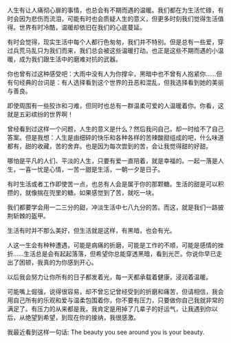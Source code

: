 

人生有让人痛彻心扉的事情，也总会有不期而遇的温暖。我们都在为生活忙碌，有时会因为悲伤而流泪，可能有时也会质疑人生的意义，但更多时刻我们觉得生活值得。世界有时冷酷，温暖却依旧在我们的心底蔓延。

有时会觉得，现实生活中每个人都行色匆匆，我们并不特别。但是总有一些爱，穿过兵荒马乱只为我们而来，我们总会被这些温暖打动。也正是这些不期而遇的小温暖，成为我们跟生活中的磨难对抗的武器。

你也曾有过这种感受吧：大雨中没有人为你撑伞，黑暗中也不曾有人抱紧你……但有句经典的台词是：有人选择看到这个世界的丑恶和混乱，但我选择看到她的美丽与善良。

即使周围有一些狡诈和刁难，但同时也总有一群温柔可爱的人温暖着你。你看，这就是五彩缤纷的世界啊！

曾经看到过这样一个问题，人生的意义是什么？然后我问自己，却一时给不了自己答案。但是我想：人生是由细碎的快乐和各种各样的苦辣酸甜组成的吧，什么味道都有，甜的收藏，苦的舍弃。也是因为每次尝到的苦，会让我觉得甜的好甜。

哪怕是平凡的人们、平淡的人生，只要有爱一直陪着，就是幸福的。一起一落是人生，一喜一忧是心情，一苦一甜是生活，一朝一夕是日子。

有时生活或者工作即使苦一点，也总有人会是属于你的那颗糖。生活的甜是可以积攒的，就像揣在兜里的糖。如果感觉到了苦，就吃一块。

我们都要学会用一二三分的甜，冲淡生活中七八九分的苦。而这，就是我们一路披荆斩棘的盔甲。


生活有时并不那么美好，但生活就是这样，有黑暗，也会有光。

人这一生会有种种遭遇，可能是病痛的折磨，可能是工作的不顺，可能是感情的挫折……生活总是会有起起落落，但希望你总能穿透黑暗，看到光芒。你说你早已走出了困顿，我真的为你感到开心。

以后我会努力让你所有的日子都发着光，每一天都承载着健康，浸润着温暖。

可能嘴上倔强，说得很容易，却不曾忘记曾经受到的折磨和痛苦，但请相信，我会用自己所有的乐观和爱与温柔包围着你，你不要有压力，只要做你自己我就非常的满足了。有压力的从来都是我，我肯定是用掉了几辈子的好运气，让我遇到你以后，从绝望到希望，到现在你的接纳，我很感激。

我最近看到这样一句话: The beauty you see around you is your beauty.


